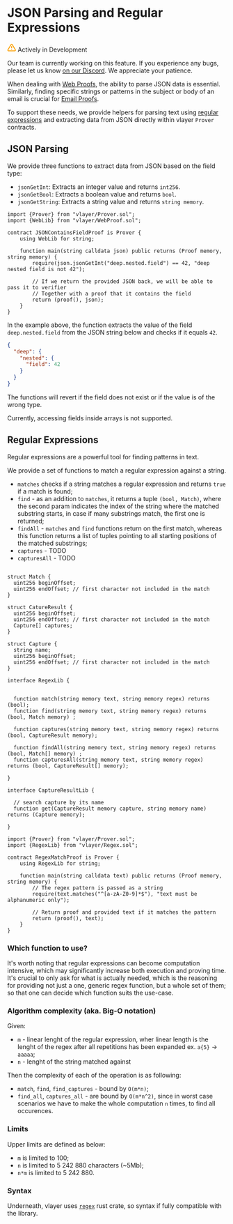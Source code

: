 # JSON Parsing and Regular Expressions

<div class="feature-card feature-in-dev">
  <div class="title">
    <svg width="20" height="20" viewBox="0 0 20 20" fill="none" xmlns="http://www.w3.org/2000/svg">
    <path d="M8.57499 3.21665L1.51665 15C1.37113 15.252 1.29413 15.5377 1.29331 15.8288C1.2925 16.1198 1.3679 16.4059 1.51201 16.6588C1.65612 16.9116 1.86392 17.1223 2.11474 17.2699C2.36556 17.4174 2.65065 17.4968 2.94165 17.5H17.0583C17.3493 17.4968 17.6344 17.4174 17.8852 17.2699C18.136 17.1223 18.3439 16.9116 18.488 16.6588C18.6321 16.4059 18.7075 16.1198 18.7067 15.8288C18.7058 15.5377 18.6288 15.252 18.4833 15L11.425 3.21665C11.2764 2.97174 11.0673 2.76925 10.8176 2.62872C10.568 2.48819 10.2864 2.41437 9.99999 2.41437C9.71354 2.41437 9.43193 2.48819 9.18232 2.62872C8.93272 2.76925 8.72355 2.97174 8.57499 3.21665V3.21665Z" stroke="#FCA004" stroke-width="2" stroke-linecap="round" stroke-linejoin="round"/>
    <path d="M10 7.5V10.8333" stroke="#FCA004" stroke-width="2" stroke-linecap="round" stroke-linejoin="round"/>
    <path d="M10 14.1667H10.0083" stroke="#FCA004" stroke-width="2" stroke-linecap="round" stroke-linejoin="round"/>
    </svg>
    Actively in Development
  </div>
  <p>Our team is currently working on this feature. If you experience any bugs, please let us know <a href="https://discord.gg/JS6whdessP" target="_blank">on our Discord</a>. We appreciate your patience. </p>
</div>

When dealing with [Web Proofs](/features/web.html), the ability to parse JSON data is essential. Similarly, finding specific strings or patterns in the subject or body of an email is crucial for [Email Proofs](/features/email.html). 

To support these needs, we provide helpers for parsing text using [regular expressions](https://en.wikipedia.org/wiki/Regular_expression) and extracting data from JSON directly within vlayer `Prover` contracts.

## JSON Parsing

We provide three functions to extract data from JSON based on the field type:
- `jsonGetInt`: Extracts an integer value and returns `int256`.
- `jsonGetBool`: Extracts a boolean value and returns `bool`.
- `jsonGetString`: Extracts a string value and returns `string memory`.

```solidity
import {Prover} from "vlayer/Prover.sol";
import {WebLib} from "vlayer/WebProof.sol";

contract JSONContainsFieldProof is Prover {
    using WebLib for string;

    function main(string calldata json) public returns (Proof memory, string memory) {
        require(json.jsonGetInt("deep.nested.field") == 42, "deep nested field is not 42");
        
        // If we return the provided JSON back, we will be able to pass it to verifier
        // Together with a proof that it contains the field
        return (proof(), json);
    }
}
```

In the example above, the function extracts the value of the field `deep.nested.field` from the JSON string below and checks if it equals `42`.

```json
{
  "deep": {
    "nested": {
      "field": 42
    }
  }
}
```

The functions will revert if the field does not exist or if the value is of the wrong type. 

Currently, accessing fields inside arrays is not supported.

## Regular Expressions
Regular expressions are a powerful tool for finding patterns in text.

We provide a set of functions to match a regular expression against a string.
- `matches` checks if a string matches a regular expression and returns `true` if a match is found;
- `find` - as an addition to `matches`, it returns a tuple `(bool, Match)`, where the second param indicates the index of the string where the matched substring starts, in case if many substrings match, the first one is returned;
- `findAll` - `matches` and `find` functions return on the first match, whereas this function returns a list of tuples pointing to all starting positions of the matched substrings; 
- `captures` -  TODO
- `capturesAll` - TODO


```solidity

struct Match {
  uint256 beginOffset;
  uint256 endOffset; // first character not included in the match
}

struct CatureResult {
  uint256 beginOffset;
  uint256 endOffset; // first character not included in the match
  Capture[] captures;
}

struct Capture {
  string name;
  uint256 beginOffset;
  uint256 endOffset; // first character not included in the match
}

interface RegexLib {


  function match(string memory text, string memory regex) returns (bool);
  function find(string memory text, string memory regex) returns (bool, Match memory) ;

  function captures(string memory text, string memory regex) returns (bool, CaptureResult memory);

  function findAll(string memory text, string memory regex) returns (bool, Match[] memory) ;
  function capturesAll(string memory text, string memory regex) returns (bool, CaptureResult[] memory);
  
}

interface CaptureResultLib {

  // search capture by its name
  function get(CaptureResult memory capture, string memory name) returns (Capture memory); 

}

```

```solidity
import {Prover} from "vlayer/Prover.sol";
import {RegexLib} from "vlayer/Regex.sol";

contract RegexMatchProof is Prover {
    using RegexLib for string;

    function main(string calldata text) public returns (Proof memory, string memory) {
        // The regex pattern is passed as a string
        require(text.matches("^[a-zA-Z0-9]*$"), "text must be alphanumeric only");

        // Return proof and provided text if it matches the pattern
        return (proof(), text);
    }
}
```

### Which function to use?
It's worth noting that regular expressions can become computation intensive, which may significantly increase both execution and proving time.
It's crucial to only ask for what is actually needed, which is the reasoning for providing not just a one, generic regex function, but a whole set of them; 
so that one can decide which function suits the use-case.

### Algorithm complexity (aka. Big-O notation)
Given:
- `m` - linear lenght of the regular expression, wher linear length is the lenght of the regex after all repetitions has been expanded ex. `a{5}` -> `aaaaa`;
- `n` - lenght of the string matched against

Then the complexity of each of the operation is as following:
- `match`, `find`, `find_captures` - bound by `O(m*n)`;
- `find_all`, `captures_all` - are bound by `O(m*n^2)`, since in worst case scenarios we have to make the whole computation `n` times, to find all occurences. 

### Limits
Upper limits are defined as below:
- `m` is limited to 100;
- `n` is limited to 5 242 880 characters (~5Mb);
- `n*m` is limited to 5 242 880.

### Syntax
Underneath, vlayer uses [`regex`](https://docs.rs/regex/latest/regex) rust crate, so syntax if fully compatible with the library. 

